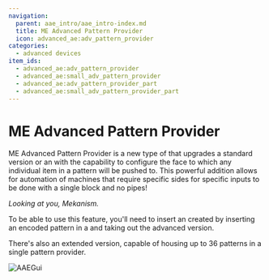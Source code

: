 ```yaml
---
navigation:
  parent: aae_intro/aae_intro-index.md
  title: ME Advanced Pattern Provider
  icon: advanced_ae:adv_pattern_provider
categories:
  - advanced devices
item_ids:
  - advanced_ae:adv_pattern_provider
  - advanced_ae:small_adv_pattern_provider
  - advanced_ae:adv_pattern_provider_part
  - advanced_ae:small_adv_pattern_provider_part
---
```


# ME Advanced Pattern Provider

<Row gap="20">
<BlockImage id="advanced_ae:adv_pattern_provider" scale="8"></BlockImage>
<BlockImage id="advanced_ae:adv_pattern_provider" p:push_direction="up" scale="8"></BlockImage>
<GameScene zoom="8" background="transparent">
  <ImportStructure src="../structure/cable_app_part.snbt"></ImportStructure>
</GameScene>
</Row>

ME Advanced Pattern Provider is a new type of <ItemLink id="ae2:pattern_provider" /> that upgrades
a standard version or an <ItemLink id="expatternprovider:ex_pattern_provider" /> with the capability to configure the face to
which any individual item in a pattern will be pushed to. This powerful addition allows for automation of machines that
require specific sides for specific inputs to be done with a single block and no pipes!

*Looking at you, Mekanism.*

To be able to use this feature, you'll need to insert an <ItemLink id="advanced_ae:adv_processing_pattern" /> created
by inserting an encoded pattern in a <ItemLink id="advanced_ae:adv_pattern_encoder" /> and taking out the advanced
version.

There's also an extended version, capable of housing up to 36 patterns in a single pattern provider.

![AAEGui](../pic/app_gui.png)